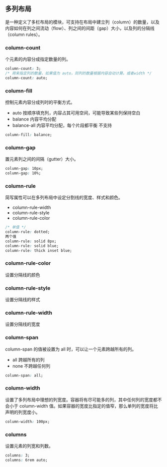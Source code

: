 ## 多列布局

是一种定义了多栏布局的模块，可支持在布局中建立列（column）的数量，以及内容如何在列之间流动（flow）、列之间的间距（gap）大小，以及列的分隔线（column rules）。

### column-count
个元素的内容分成指定数量的列。
```css
column-count: 3;
/* 用来指定列的数量，如果值为 auto，则列的数量根据内容自动计算。或者width */
column-count: auto;
```

### column-fill
控制元素内容分成列时的平衡方式。
- auto 按顺序填充列，内容占其可用空间，可能导致某些列保持空白
- balance 内容平均分配
- balance-all 内容平均分配，每个片段都平衡 不支持
```css
column-fill: balance;
```


### column-gap
置元素列之间的间隔（gutter）大小。
```css
column-gap: 10px;
column-gap: 10%;
```


### column-rule
 简写属性可以在多列布局中设定分割线的宽度、样式和颜色。
- column-rule-width
- column-rule-style
- column-rule-color
```css
/* 单值 */
column-rule: dotted;
两个值
column-rule: solid 8px;
column-rule: solid blue;
column-rule: thick inset blue;
```
### column-rule-color
设置分隔线的颜色
### column-rule-style
设置分隔线的样式
### column-rule-width
设置分隔线的宽度


### column-span
column-span 的值被设置为 all 时，可以让一个元素跨越所有的列。
- all 跨越所有的列
- none 不跨越任何列
```css
column-span: all;
```


### column-width
设置了多列布局中理想的列宽度。容器将有尽可能多的列，其中任何列的宽度都不会小于 column-width 值。如果容器的宽度比指定的值窄，那么单列的宽度将比声明的列宽度小。
```css
column-width: 100px;
```

### columns
设置元素的列宽和列数。
```css
columns: 3;
columns: 6rem auto;
```